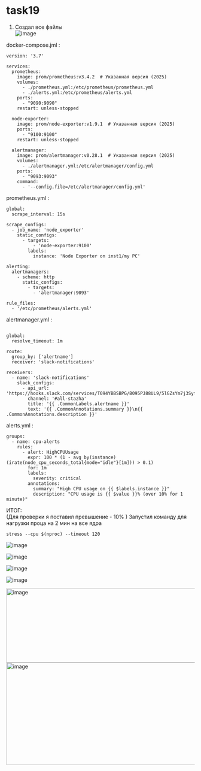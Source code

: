 # task19
1. Создал все файлы <br>
![image](https://github.com/user-attachments/assets/e9883c0e-3f7f-4f7c-9602-191b0826ac9c)

docker-compose.jml :<br>
```
version: '3.7'

services:
  prometheus:
    image: prom/prometheus:v3.4.2  # Указанная версия (2025)
    volumes:
      - ./prometheus.yml:/etc/prometheus/prometheus.yml
      - ./alerts.yml:/etc/prometheus/alerts.yml
    ports:
      - "9090:9090"
    restart: unless-stopped

  node-exporter:
    image: prom/node-exporter:v1.9.1  # Указанная версия (2025)
    ports:
      - "9100:9100"
    restart: unless-stopped

  alertmanager:
    image: prom/alertmanager:v0.28.1  # Указанная версия (2025)
    volumes:
      - ./alertmanager.yml:/etc/alertmanager/config.yml
    ports:
      - "9093:9093"
    command:
      - '--config.file=/etc/alertmanager/config.yml'
```

prometheus.yml : <br>
```
global:
  scrape_interval: 15s

scrape_configs:
  - job_name: 'node_exporter'
    static_configs:
      - targets:
          - 'node-exporter:9100'
        labels:
          instance: 'Node Exporter on inst1/my PC'

alerting:
  alertmanagers:
    - scheme: http
      static_configs:
        - targets:
          - 'alertmanager:9093'

rule_files:
  - '/etc/prometheus/alerts.yml'
```

alertmanager.yml : <br>
```

global:
  resolve_timeout: 1m

route:
  group_by: ['alertname']
  receiver: 'slack-notifications'

receivers:
  - name: 'slack-notifications'
    slack_configs:
      - api_url: 'https://hooks.slack.com/services/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'
        channel: '#all-stazha'
        title: '{{ .CommonLabels.alertname }}'
        text: '{{ .CommonAnnotations.summary }}\n{{ .CommonAnnotations.description }}'

```

alerts.yml : <br>
```
groups:
  - name: cpu-alerts
    rules:
      - alert: HighCPUUsage
        expr: 100 * (1 - avg by(instance) (irate(node_cpu_seconds_total{mode="idle"}[1m])) > 0.1)
        for: 1m
        labels:
          severity: critical
        annotations:
          summary: "High CPU usage on {{ $labels.instance }}"
          description: "CPU usage is {{ $value }}% (over 10% for 1 minute)"
```

ИТОГ: <br>
(Для проверки я поставил превышение - 10% )
Запустил команду для нагрузки проца на 2 мин на все ядра
```
stress --cpu $(nproc) --timeout 120 
```
![image](https://github.com/user-attachments/assets/a9e06dff-1b4b-48a8-ab3f-8f5472cf420a)

![image](https://github.com/user-attachments/assets/524e2837-7359-46e2-84e1-50c6699097b2)

![image](https://github.com/user-attachments/assets/964a5e3a-654d-42ef-b651-63c558b60b5c)

![image](https://github.com/user-attachments/assets/b45a0472-49a3-4ef6-bd71-c8435344f787)

<img width="849" height="198" alt="image" src="https://github.com/user-attachments/assets/49b6cf3b-1cb4-428d-bf35-e4ac8080df9e" />

<img width="937" height="274" alt="image" src="https://github.com/user-attachments/assets/40df78ad-72ce-4cbf-98c6-294fa3b00404" />














